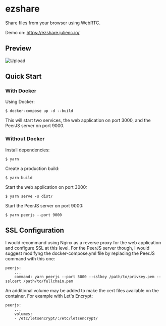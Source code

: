 # ezshare

Share files from your browser using WebRTC.

Demo on: https://ezshare.julienc.io/

## Preview

![Upload](https://raw.githubusercontent.com/julienc91/ezshare/master/doc/upload_step1.png)

## Quick Start

### With Docker

Using Docker:

```
$ docker-compose up -d --build
```

This will start two services, the web application on port 3000, and the PeerJS server on port 9000.

### Without Docker

Install dependencies:

```
$ yarn
```

Create a production build:

```
$ yarn build
```

Start the web application on port 3000:

```
$ yarn serve -s dist/
```

Start the PeerJS server on port 9000:

```
$ yarn peerjs --port 9000
```

## SSL Configuration

I would recommand using Nginx as a reverse proxy for the web application and configure SSL at this level.
For the PeerJS server though, I would suggest modifyng the docker-compose.yml file by replacing the PeerJS command with this one:

```
peerjs:
    ...
    command: yarn peerjs --port 5000 --sslkey /path/to/privkey.pem --sslcert /path/to/fullchain.pem
```

An additional volume may be added to make the cert files available on the container. For example with Let's Encrypt:

```
peerjs:
    ...
    volumes:
    - /etc/letsencrypt/:/etc/letsencrypt/
```
